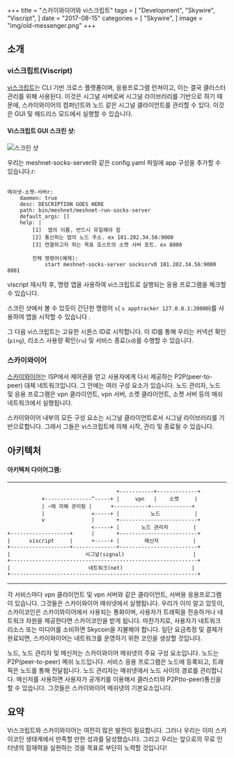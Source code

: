 +++
title = "스카이와이어와 vi스크립트"
tags = [
    "Development",
    "Skywire",
    "Viscript",
]
date = "2017-08-15"
categories = [
    "Skywire",
]
image = "img/old-messenger.png"
+++
## 소개

### vi스크립트(Viscript)

[vi스크립트](https://github.com/skycoin/viscript)는 CLI 기반 크로스 플랫폼이며, 응용프로그램 런쳐이고, 이는 결국 클러스터 관리를 위해 사용된다.
이것은 시그널 서버로써 시그널 라이브러리를 기반으로 하기 때문에, 스카이와이어의 컴퍼넌트와 노드 같은 시그널 클라이언트를 관리할 수 있다.
이것은 GUI 및 헤드리스 모드에서 실행할 수 있습니다.

#### Vi스크립트 GUI 스크린 샷:

![스크린 샷](/img/viscript.jpg)

우리는 meshnet-socks-server와 같은 config.yaml 파일에 app 구성을 추가할 수 있습니다.r:

```

메쉬넷-소켓-서버r:
    daemon: true
    desc: DESCRIPTION GOES HERE
    path: bin/meshnet/meshnet-run-socks-server
    default_args: []
    help: |
        [1]  앱의 이름, 반드시 유일해야 함
        [2] 통신하는 앱의 노드 주소. ex 101.202.34.56:9000
        [3] 연결하고자 하는 목표 호스트의 소켓 서버 포트. ex 8000

        전체 명령어(예제):
            start meshnet-socks-server sockssrv0 101.202.34.56:9000 8001
```

viscript 재시작 후, 명령 앱을 사용하여 vi스크립트로 실행되는 응용 프로그램을 체크할 수 있습니다.

스크린 샷에서 볼 수 있듯이 간단한 명령어 `s`( `s apptracker 127.0.0.1:20000`)를 사용하여 앱을 시작할 수 있습니다 .

그 다음 vi스크립트는 고유한 시퀀스 ID로 시작합니다. 이 ID를 통해 우리는 커넥션 확인(`ping`), 리소스 사용량 확인(`ru`) 및 서비스 종료(`sd`)를 수행할 수 있습니다.

### 스카이와이어

[스카이와이어](https://github.com/skycoin/skywire)는 ISP에서 제어권을 얻고 사용자에게 다시 제공하는 P2P(peer-to-peer) 대체 네트워크입니다.
그 안에는 여러 구성 요소가 있습니다. 노드 관리자, 노드 및 응용 프로그램은 vpn 클라이언트, vpn 서버, 소켓 클라이언트, 소켓 서버 등의 메쉬 네트워크에서 실행됩니다.

스카이와이어 내부의 모든 구성 요소는 시그널 클라이언트로서 시그널 라이브러리를 기반으로합니다. 그래서 그들은 vi스크립트에 의해 시작, 관리 및 종료될 수 있습니다.

## 아키텍처

#### 아키텍처 다이어그램:

------

```
                                   +-----------+-------------+
           +---------------^-----+ |     vpn   |    소켓     |
           | ~에 의해 관리됨 |      +-----------+-------------+
           |               <-----+ |          노드           |
           v               |       +-------------------------+
                           <-----+ |       노드 관리자        |
+-------------------+      |       +-------------------------+
|      viscript     |      +-----+ |        메신저           |
+-------------------+--------------+-------------------------+
|                        시그널(signal)                      |
+------------------------------------------------------------+
|                         네트워크(net)                      |
+------------------------------------------------------------+
```

------

각 서비스마다 vpn 클라이언트 및 vpn 서버와 같은 클라이언트, 서버용 응용프로그램이 있습니다. 그것들은 스카이와이어 매쉬넷에서 실행됩니다.
우리가 이미 알고 있듯이, 스카이코인은 스카이와이어에서 사용되는 통화이며, 사용자가 트래픽을 전송하거나 네트워크 자원을 제공한다면 스카이코인을 받게 됩니다.
마찬가지로, 사용자가 네트워크 리소스 또는 미디어를 소비하면 Skycoin을 지불해야 합니다. 일단 요금측정 및 결제가 완료되면, 스카이와이어는 네트워크를 운영하기 위한 코인을 생성할 것입니다.

노드, 노드 관리자 및 메신저는 스카이와이어 메쉬넷의 주요 구성 요소입니다. 노드는 P2P(peer-to-peer) 메쉬 노드입니다.
서비스 응용 프로그램은 노드에 등록되고, 트래픽은 노드를 통해 전달됩니다. 노드 관리자는 매쉬넷에서 노드 사이의 경로를 관리합니다.
메신저를 사용하면 사용자가 공개키를 이용해서 클러스터와 P2P(to-peer)통신을 할 수 있습니다. 그것들은 스카이와이어 메쉬넷의 기본요소입니다.

## 요약

Vi스크립트와 스카이와이어는 여전히 많은 발전이 필요합니다. 그러나 우리는 이미 스카이코인 생태계에서 만족할 만한 성과를 달성했습니다.
그리고 우리는 앞으로의 무료 인터넷의 잠재력을 실현하는 것을 목표로 부단히 노력할 것입니다!
